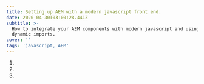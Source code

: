 ```yaml
---
title: Setting up AEM with a modern javascript front end.
date: 2020-04-30T03:00:28.441Z
subtitle: >-
  How to integrate your AEM components with modern javascript and using webpack
  dynamic imports.
cover: ''
tags: 'javascript, AEM'
---
```

1. 
2.
3.